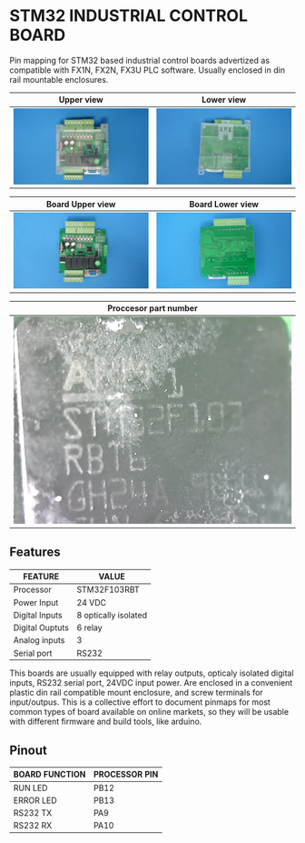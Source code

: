 # STM32 INDUSTRIAL CONTROL BOARD

Pin mapping for STM32 based industrial control boards advertized as compatible with FX1N, FX2N, FX3U PLC software. Usually enclosed in din rail mountable enclosures.


|Upper view                    |Lower view                 
|------------------------------|--------------------------
|![](assets/img/upper.jpg)     |![](assets/img/lower.jpg) 


|Board Upper view              |Board Lower view                 
|------------------------------|--------------------------
|![](assets/img/upperboard.jpg)|![](assets/img/lowerboard.jpg) 

|Proccesor part number       |
|----------------------------|
|![](assets/img/procpart.png)|


## Features

| FEATURE         | VALUE 
|-----------------|--------------
| Processor       | STM32F103RBT
| Power Input     | 24 VDC
| Digital Inputs  | 8 optically isolated
| Digital Ouptuts | 6 relay
| Analog inputs   | 3
| Serial port     | RS232


This boards are usually equipped with relay outputs, opticaly isolated digital inputs, RS232 serial port, 24VDC input power. Are enclosed in a convenient plastic din rail compatible mount enclosure, and screw terminals for input/outpus. This is a collective effort to document pinmaps for most common types of board available on online markets, so they will be usable with different firmware and build tools, like arduino.

## Pinout

| BOARD FUNCTION | PROCESSOR PIN 
|----------------|---------------
| RUN LED        | PB12
| ERROR LED      | PB13
| RS232 TX       | PA9
| RS232 RX       | PA10
